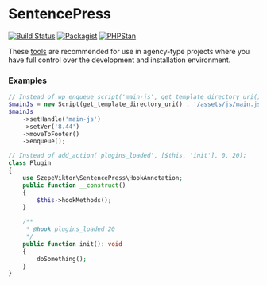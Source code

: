 # SentencePress

[![Build Status](https://app.travis-ci.com/szepeviktor/SentencePress.svg?branch=master)](https://app.travis-ci.com/szepeviktor/SentencePress)
[![Packagist](https://img.shields.io/packagist/v/szepeviktor/sentencepress.svg?color=239922&style=popout)](https://packagist.org/packages/szepeviktor/sentencepress)
[![PHPStan](https://img.shields.io/badge/PHPStan-enabled-239922)](https://phpstan.org/)

These [tools](/src) are recommended for use in agency-type projects
where you have full control over the development and installation environment.

### Examples

```php
// Instead of wp_enqueue_script('main-js', get_template_directory_uri() . '/assets/js/main.js', [], '8.44', true)
$mainJs = new Script(get_template_directory_uri() . '/assets/js/main.js');
$mainJs
    ->setHandle('main-js')
    ->setVer('8.44')
    ->moveToFooter()
    ->enqueue();
```

```php
// Instead of add_action('plugins_loaded', [$this, 'init'], 0, 20);
class Plugin
{
    use SzepeViktor\SentencePress\HookAnnotation;
    public function __construct()
    {
        $this->hookMethods();
    }

    /**
     * @hook plugins_loaded 20
     */
    public function init(): void
    {
        doSomething();
    }
}
```
